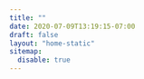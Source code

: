 ```yaml
---
title: ""
date: 2020-07-09T13:19:15-07:00
draft: false
layout: "home-static"
sitemap:
  disable: true
---
```


